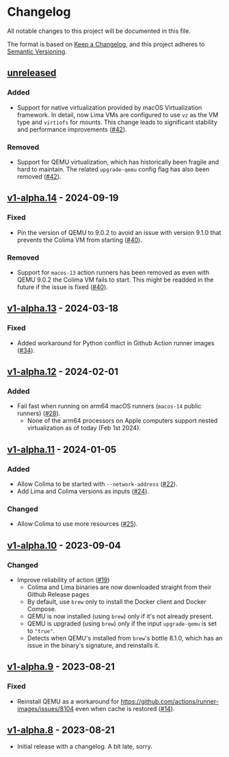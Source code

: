 # Changelog

All notable changes to this project will be documented in this file.

The format is based on [Keep a Changelog],
and this project adheres to [Semantic Versioning].

## [unreleased]

### Added

- Support for native virtualization provided by macOS Virtualization framework. In detail, now Lima VMs are configured to use `vz` as the VM type and `virtiofs` for mounts. This change leads to significant stability and performance improvements ([#42](https://github.com/douglascamata/setup-docker-macos-action/pull/42)).

### Removed

- Support for QEMU virtualization, which has historically been fragile and hard to maintain. The related `upgrade-qemu` config flag has also been removed ([#42](https://github.com/douglascamata/setup-docker-macos-action/pull/42)).

## [v1-alpha.14] - 2024-09-19

### Fixed

- Pin the version of QEMU to 9.0.2 to avoid an issue with version 9.1.0 that prevents the Colima VM from starting ([#40](https://github.com/douglascamata/setup-docker-macos-action/pull/40)).

### Removed

- Support for `macos-13` action runners has been removed as even with QEMU 9.0.2 the Colima VM fails to start. This might be readded in the future if the issue is fixed ([#40](https://github.com/douglascamata/setup-docker-macos-action/pull/40)).

## [v1-alpha.13] - 2024-03-18

### Fixed

- Added workaround for Python conflict in Github Action runner images ([#34](https://github.com/douglascamata/setup-docker-macos-action/pull/34)).

## [v1-alpha.12] - 2024-02-01

### Added

- Fail fast when running on arm64 macOS runners (`macos-14` public runners) ([#28](https://github.com/douglascamata/setup-docker-macos-action/pull/28)).
  - None of the arm64 processors on Apple computers support nested virtualization as of today (Feb 1st 2024).

## [v1-alpha.11] - 2024-01-05

### Added

- Allow Colima to be started with `--network-address` ([#22](https://github.com/douglascamata/setup-docker-macos-action/pull/22)).
- Add Lima and Colima versions as inputs ([#24](https://github.com/douglascamata/setup-docker-macos-action/pull/24)).

### Changed

- Allow Colima to use more resources ([#25](https://github.com/douglascamata/setup-docker-macos-action/pull/25)).

## [v1-alpha.10] - 2023-09-04

### Changed

- Improve reliability of action ([#19](https://github.com/douglascamata/setup-docker-macos-action/pull/19))
  - Colima and Lima binaries are now downloaded straight from their Github Release pages
  - By default, use `brew` only to install the Docker client and Docker Compose.
  - QEMU is now installed (using `brew`) only if it's not already present.
  - QEMU is upgraded (using `brew`) only if the input `upgrade-qemu` is set to `"true"`.
  - Detects when QEMU's installed from `brew`'s bottle 8.1.0, which has an issue in the binary's signature, and reinstalls it.

## [v1-alpha.9] - 2023-08-21

### Fixed

- Reinstall QEMU as a workaround for https://github.com/actions/runner-images/issues/8104
  even when cache is restored ([#14](https://github.com/douglascamata/setup-docker-macos-action/pull/14)).

## [v1-alpha.8] - 2023-08-21

- Initial release with a changelog. A bit late, sorry.

<!-- Links -->
[keep a changelog]: https://keepachangelog.com/en/1.0.0/
[semantic versioning]: https://semver.org/spec/v2.0.0.html

<!-- Versions -->
[Unreleased]: https://github.com/douglascamata/setup-docker-macos-action/compare/v1-alpha.14...HEAD
[v1-alpha.14]: https://github.com/douglascamata/setup-docker-macos-action/compare/v1-alpha.13...v1-alpha.14
[v1-alpha.13]: https://github.com/douglascamata/setup-docker-macos-action/compare/v1-alpha.12...v1-alpha.13
[v1-alpha.12]: https://github.com/douglascamata/setup-docker-macos-action/compare/v1-alpha.11...v1-alpha.12
[v1-alpha.11]: https://github.com/douglascamata/setup-docker-macos-action/compare/v1-alpha.10...v1-alpha.11
[v1-alpha.10]: https://github.com/douglascamata/setup-docker-macos-action/compare/v1-alpha.9...v1-alpha.10
[v1-alpha.9]: https://github.com/douglascamata/setup-docker-macos-action/compare/v1-alpha.8...v1-alpha.9
[v1-alpha.8]: https://github.com/douglascamata/setup-docker-macos-action/releases/tag/v1-alpha.8
